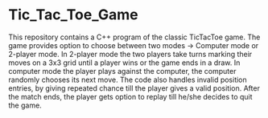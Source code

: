 # Tic_Tac_Toe_Game

This repository contains a C++ program of the classic TicTacToe game. The game provides option to choose between two modes -> Computer mode or 2-player mode. 
In 2-player mode the two players take turns marking their moves on a 3x3 grid until a player wins or the game ends in a draw. 
In computer mode the player plays against the computer, the computer randomly chooses its next move. The code also handles invalid position entries, by giving repeated chance till the player gives a valid position. 
After the match ends, the player gets option to replay till he/she decides to quit the game. 
